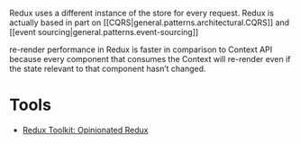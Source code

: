 
Redux uses a different instance of the store for every request.
Redux is actually based in part on [[CQRS|general.patterns.architectural.CQRS]] and [[event sourcing|general.patterns.event-sourcing]]

re-render performance in Redux is faster in comparison to Context API because every component that consumes the Context will re-render even if the state relevant to that component hasn’t changed.

# Tools
- [Redux Toolkit: Opinionated Redux](https://redux-toolkit.js.org/)
